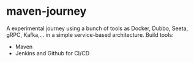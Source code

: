 # maven-journey
A experimental journey using a bunch of tools as Docker, Dubbo, Seeta, gRPC, Kafka,... in a simple service-based architecture.
Build tools:
  - Maven
  - Jenkins and Github for CI/CD
